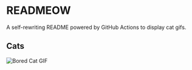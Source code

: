 # READMEOW

A self-rewriting README powered by GitHub Actions to display cat gifs.

## Cats

![Bored Cat GIF](https://media4.giphy.com/media/v1.Y2lkPTlhY2QwMmRhM2lvM2c4c2dic2VlMjRkdWVteHpjNGJtbzhrdzR4cW1ubXRpOGltZCZlcD12MV9naWZzX3NlYXJjaCZjdD1n/mlvseq9yvZhba/200.gif)
